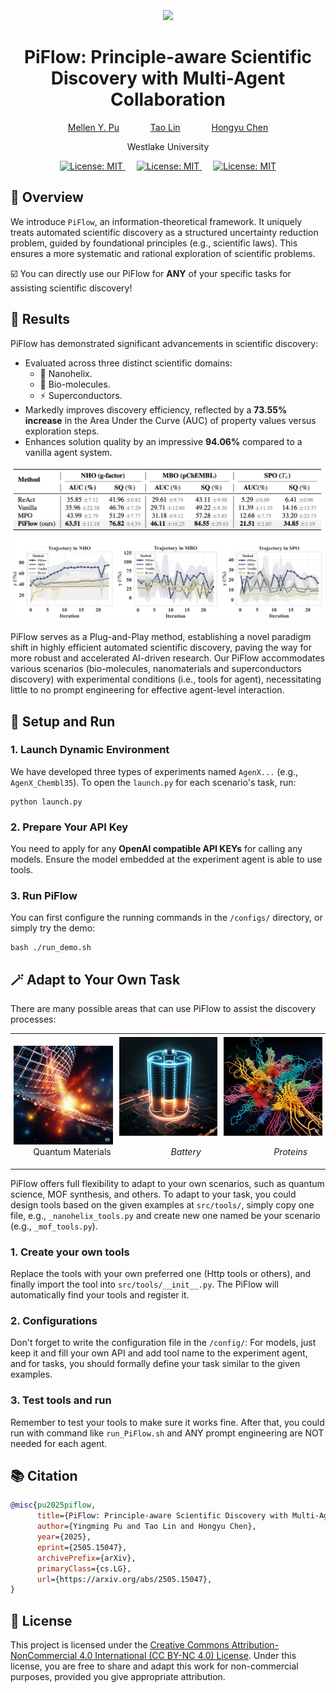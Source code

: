 <br>
<br>
<br>

<div align="center">
  <img src="assets/introduction.png">
</div>


<div align="center">
  <h1>
  PiFlow: Principle-aware Scientific Discovery with Multi-Agent Collaboration
</h1>
</div>


<div align="center">

[Mellen Y. Pu](https://dandelionym.github.io/)
&emsp;&emsp;&emsp;
[Tao Lin]()
&emsp;&emsp;&emsp;
[Hongyu Chen]()
 
Westlake University

</div>


<div align="center">
  <p>
    <a href="https://opensource.org/licenses/MIT">
      <img src="https://img.shields.io/badge/License-CC BY NC 4.0-yellow.svg" alt="License: MIT">
    </a>
    &emsp;
    <a href="">
      <img src="https://img.shields.io/badge/AI4SD-Fully Adaptable & Generalizable-blue.svg" alt="License: MIT">
    </a>
    &emsp;
    <a href="https://arxiv.org/abs/2505.15047">
      <img src="https://img.shields.io/badge/arXiv-2505.15047-red.svg" alt="License: MIT">
    </a>
  </p>
</div>


## 👋 Overview
We introduce `PiFlow`, an information-theoretical framework. It uniquely treats automated scientific discovery as a structured uncertainty reduction problem, guided by foundational principles (e.g., scientific laws). This ensures a more systematic and rational exploration of scientific problems.

:ballot_box_with_check: You can directly use our PiFlow for **ANY** of your specific tasks for assisting scientific discovery!


## 📃 Results
PiFlow has demonstrated significant advancements in scientific discovery:
* Evaluated across three distinct scientific domains:
    * 🔬 Nanohelix.
    * 🧬 Bio-molecules.
    * ⚡ Superconductors.
* Markedly improves discovery efficiency, reflected by a **73.55% increase** in the Area Under the Curve (AUC) of property values versus exploration steps.
* Enhances solution quality by an impressive **94.06%** compared to a vanilla agent system.


<div align="center">
  <img src="assets/results.png" alt="results">
</div>


PiFlow serves as a Plug-and-Play method, establishing a novel paradigm shift in highly efficient automated scientific discovery, paving the way for more robust and accelerated AI-driven research. Our PiFlow accommodates various scenarios (bio-molecules, nanomaterials and superconductors discovery) with experimental conditions (i.e., tools for agent), necessitating little to no prompt engineering for effective agent-level interaction.

## 🔧 Setup and Run

### 1. Launch Dynamic Environment

We have developed three types of experiments named `AgenX...` (e.g., `AgenX_Chembl35`).
To open the `launch.py` for each scenario's task, run:

```shell
python launch.py
````

### 2. Prepare Your API Key

You need to apply for any **OpenAI compatible API KEYs** for calling any models. Ensure the model embedded at the experiment agent is able to use tools.


### 3. Run PiFlow

You can first configure the running commands in the `/configs/` directory, or simply try the demo:

```shell
bash ./run_demo.sh
```


## 🪄 Adapt to Your Own Task

There are many possible areas that can use PiFlow to assist the discovery processes: 

<div align="center">
<table style="margin-left: auto; margin-right: auto;">
  <tr>
    <td style="padding: 5px; text-align: center;">
      <img src="assets/quantums.jpeg" alt="Description of Image 3" style="width: 200px;">
      <div style="text-align: center">&emsp;&emsp;Quantum Materials</div>
    </td>
    <td style="padding: 5px; text-align: center;">
      <img src="assets/battery.jpeg" alt="Description of Image 1" style="width: 200px;">
      <p><em>&emsp;&emsp;&emsp;&emsp;Battery</em></p>
    </td>
    <td style="padding: 5px; text-align: center;">
      <img src="assets/protein.jpeg" alt="Description of Image 2" style="width: 200px;">
      <p><em>&emsp;&emsp;&emsp;&emsp;Proteins</em></p>
    </td>
  </tr>
</table>
</div>

PiFlow offers full flexibility to adapt to your own scenarios, such as quantum science, MOF synthesis, and others. To adapt to your task, you could design tools based on the given examples at `src/tools/`, simply copy one file, e.g., `_nanohelix_tools.py` and create new one named be your scenario (e.g., `_mof_tools.py`). 

### 1. Create your own tools
Replace the tools with your own preferred one (Http tools or others), and finally import the tool into `src/tools/__init__.py`. The PiFlow will automatically find your tools and register it. 

### 2. Configurations
Don't forget to write the configuration file in the `/config/`: For models, just keep it and fill your own API and add tool name to the experiment agent, and for tasks, you should formally define your task similar to the given examples. 

### 3. Test tools and run
Remember to test your tools to make sure it works fine. After that, you could run with command like `run_PiFlow.sh` and ANY prompt engineering are NOT needed for each agent. 


## 📚 Citation
```bibtex
@misc{pu2025piflow,
      title={PiFlow: Principle-aware Scientific Discovery with Multi-Agent Collaboration}, 
      author={Yingming Pu and Tao Lin and Hongyu Chen},
      year={2025},
      eprint={2505.15047},
      archivePrefix={arXiv},
      primaryClass={cs.LG},
      url={https://arxiv.org/abs/2505.15047}, 
}
```


## 📄 License
This project is licensed under the [Creative Commons Attribution-NonCommercial 4.0 International (CC BY-NC 4.0) License](https://creativecommons.org/licenses/by-nc/4.0/). Under this license, you are free to share and adapt this work for non-commercial purposes, provided you give appropriate attribution.
